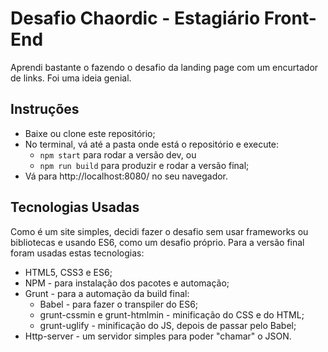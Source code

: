 # Desafio Chaordic - Estagiário Front-End

Aprendi bastante o fazendo o desafio da landing page com um encurtador de links. Foi uma ideia genial.

## Instruções

- Baixe ou clone este repositório;
- No terminal, vá até a pasta onde está o repositório e execute:
  - ``npm start`` para rodar a versão dev, ou
  - ``npm run build`` para produzir e rodar a versão final;
- Vá para http://localhost:8080/ no seu navegador.

## Tecnologias Usadas

Como é um site simples, decidi fazer o desafio sem usar frameworks ou bibliotecas e usando ES6, como um desafio próprio.
Para a versão final foram usadas estas tecnologias:

- HTML5, CSS3 e ES6;
- NPM - para instalação dos pacotes e automação;
- Grunt - para a automação da build final:
  - Babel - para fazer o transpiler do ES6;
  - grunt-cssmin e grunt-htmlmin - minificação do CSS e do HTML;
  - grunt-uglify - minificação do JS, depois de passar pelo Babel;
- Http-server - um servidor simples para poder "chamar" o JSON.
